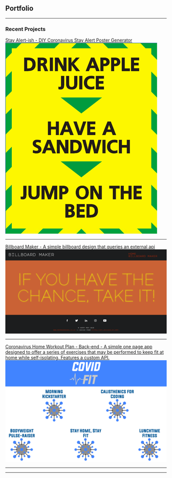 ## Portfolio

---

### Recent Projects

[Stay Alert-ish - DIY Coronavirus Stay Alert Poster Generator](/coronaposter/)
<img src="./images/coronacover.png"/>

---
[Billboard Maker - A simple billboard design that queries an external api](/billboardmaker/)
<img src="./images/billboardcover.png"/>

---
[Coronavirus Home Workout Plan - Back-end - A simple one page app designed to offer a series of exercises that may be performed to keep fit at home while self-isolating. Features a custom API.](https://github.com/harrymandeveloper/workoutplan-backend)
<img src="./images/workoutplancover.png"/>

---



---

